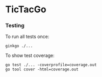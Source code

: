 # TicTacGo


### Testing

To run all tests once:
```
ginkgo ./...
```

To show test coverage:
```
go test ./... -coverprofile=coverage.out
go tool cover -html=coverage.out   
```


